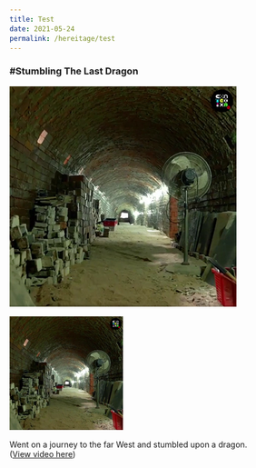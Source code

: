 ```yaml
---
title: Test
date: 2021-05-24
permalink: /hereitage/test
---
```

### #Stumbling The Last Dragon
![Alt text for image on Isomer site](/images/Dragon-kiln2.jpg)

<img src="/images/Dragon-kiln2.jpg" 
     width="200" 
     height="200" />
		 
<p>Went on a journey to the far West and stumbled upon a dragon. <br> (<a href="https://fb.watch/5GWXNXRpsY/" target="_blank">View video here</a>)